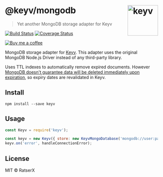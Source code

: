 # @keyv/mongodb [<img width="100" align="right" src="https://rawgit.com/lukechilds/keyv/master/media/logo.svg" alt="keyv">](https://github.com/lukechilds/keyv)

> Yet another MongoDB storage adapter for Keyv

[![Build Status](https://travis-ci.com/RatserX/keyv-mongodb.svg?token=Az56pmx34zmn4Ap6pZAz&branch=master)](https://travis-ci.com/RatserX/keyv-mongodb)
[![Coverage Status](https://coveralls.io/repos/github/RatserX/keyv-mongodb/badge.svg?branch=master)](https://coveralls.io/github/RatserX/keyv-mongodb?branch=master)

[![Buy me a coffee](https://www.buymeacoffee.com/assets/img/guidelines/download-assets-sm-2.svg)](https://www.buymeacoffee.com/Ratser)

MongoDB storage adapter for [Keyv](https://github.com/lukechilds/keyv). This adapter uses the original MongoDB Node.js Driver instead of any third-party library.

Uses TTL indexes to automatically remove expired documents. However [MongoDB doesn't guarantee data will be deleted immediately upon expiration](https://docs.mongodb.com/manual/core/index-ttl/#timing-of-the-delete-operation), so expiry dates are revalidated in Keyv.

## Install

```shell
npm install --save keyv
```

## Usage

```js
const Keyv = require('keyv');

const keyv = new Keyv({ store: new KeyvMongoDatabase('mongodb://user:pass@localhost:27017/dbname') });
keyv.on('error', handleConnectionError);
```

## License

MIT © RatserX
